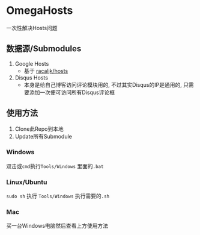 # OmegaHosts
一次性解决Hosts问题

## 数据源/Submodules

1. Google Hosts
     - 基于 [racaljk/hosts](https://github.com/racaljk/hosts/tree/f80fc73db5f051954d3de0d6215ec577e0b3348e)
2. Disqus Hosts
    - 本身是给自己博客访问评论模块用的, 不过其实Disqus的IP是通用的, 只需要添加一次便可访问所有Disqus评论框


## 使用方法

1. Clone此Repo到本地
2. Update所有Submodule

### Windows

双击或`cmd`执行`Tools/Windows` 里面的`.bat`

### Linux/Ubuntu

`sudo sh` 执行 `Tools/Windows` 执行需要的`.sh`

### Mac

买一台Windows电脑然后查看上方使用方法


